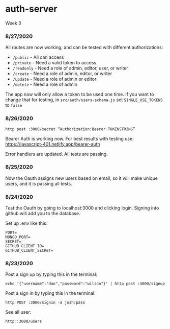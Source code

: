 # auth-server
Week 3

### 8/27/2020
All routes are now working, and can be tested with different authorizations:  

- `/public` - All can access
- `/private` - Need a valid token to access
- `/readonly` - Need a role of admin, editor, user, or writer
- `/create` - Need a role of admin, editor, or writer
- `/update` - Need a role of admin or editor
- `/delete` - Need a role of admin  

The app now will only allow a token to be used one time. If you want to change that for testing, in `src/auth/users-schema.js` set `SINGLE_USE_TOKENS` to `false`   

### 8/26/2020
```
http post :3000/secret “Authorization:Bearer TOKENSTRING”
```
Bearer Auth is working now. For best results with testing use: https://javascript-401.netlify.app/bearer-auth

Error handlers are updated. All tests are passing.

### 8/25/2020
Now the Oauth assigns new users based on email, so it will make unique users, and it is passing all tests.

### 8/24/2020
Test the Oauth by going to localhost:3000 and clicking login. Signing into github will add you to the database.  

Set up .env like this: 
```
PORT=
MONGO_PORT=
SECRET=
GITHUB_CLIENT_ID=
GITHUB_CLIENT_SECRET=
```

### 8/23/2020
Post a sign up by typing this in the terminal:
```
echo '{"username":"dan","password":"wilson"}' | http post :3000/signup
```
Post a sign in by typing this in the terminal:
```
http POST :3000/signin -a josh:pass
```
See all user:
```
http :3000/users
```